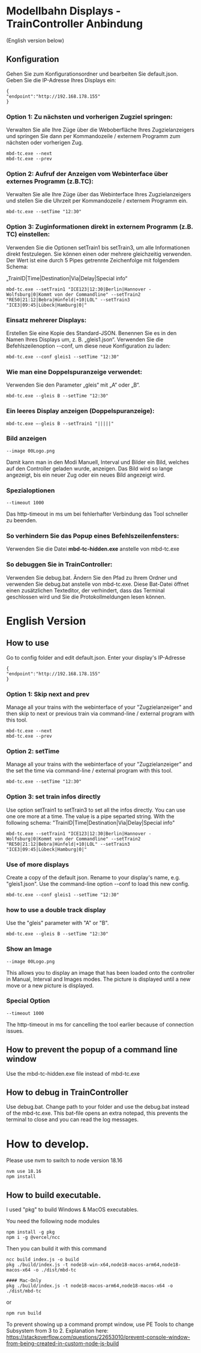 # Modellbahn Displays - TrainController Anbindung

(English version below)
## Konfiguration
Gehen Sie zum Konfigurationsordner und bearbeiten Sie default.json. Geben
Sie die IP-Adresse Ihres Displays ein:

    {
    "endpoint":"http://192.168.178.155"
    }

### Option 1: Zu nächsten und vorherigen Zugziel springen:
Verwalten Sie alle Ihre Züge über die Weboberfläche Ihres
Zugzielanzeigers und springen Sie dann per Kommandozeile / externem Programm zum nächsten oder vorherigen Zug.

    mbd-tc.exe --next
    mbd-tc.exe --prev
### Option 2: Aufruf der Anzeigen vom Webinterface über externes Programm (z.B.TC):
Verwalten Sie alle Ihre Züge über das Webinterface Ihres Zugzielanzeigers und stellen Sie die Uhrzeit per Kommandozeile / externem Programm ein.

    mbd-tc.exe --setTime "12:30"
### Option 3: Zuginformationen direkt in externem Programm (z.B. TC) einstellen:
Verwenden Sie die Optionen setTrain1 bis setTrain3, um alle Informationen direkt festzulegen. Sie können einen oder mehrere gleichzeitig verwenden.
Der Wert ist eine durch 5 Pipes getrennte Zeichenfolge mit folgendem Schema:

„TrainID|Time|Destination|Via|Delay|Special info“

    mbd-tc.exe --setTrain1 "ICE123|12:30|Berlin|Hannover - Wolfsburg|0|Kommt von der Commandline" --setTrain2 "RE50|21:12|Bebra|Hünfeld|+10|LOL" --setTrain3 "ICE3|09:45|Lübeck|Hamburg|0|"

### Einsatz mehrerer Displays:
Erstellen Sie eine Kopie des Standard-JSON. Benennen Sie es in den Namen Ihres Displays um, z. B. „gleis1.json“. Verwenden Sie die Befehlszeilenoption --conf, um diese neue Konfiguration zu laden:

    mbd-tc.exe --conf gleis1 --setTime "12:30"
    
### Wie man eine Doppelspuranzeige verwendet:
Verwenden Sie den Parameter „gleis“ mit „A“ oder „B“.

    mbd-tc.exe --gleis B --setTime "12:30"

### Ein leeres Display anzeigen (Doppelspuranzeige):
    mbd-tc.exe –-gleis B --setTrain1 "|||||"

### Bild anzeigen
    --image 00Logo.png
Damit kann man in den Modi Manuell, Interval und Bilder ein Bild, welches auf den Controller geladen wurde, anzeigen. Das Bild wird so lange angezeigt, bis ein neuer Zug oder ein neues Bild angezeigt wird.

### Spezialoptionen
    --timeout 1000
Das http-timeout in ms um bei fehlerhafter Verbindung das Tool schneller zu beenden.

### So verhindern Sie das Popup eines Befehlszeilenfensters:
Verwenden Sie die Datei **mbd-tc-hidden.exe** anstelle von mbd-tc.exe

### So debuggen Sie in TrainController:
Verwenden Sie debug.bat. Ändern Sie den Pfad zu Ihrem Ordner und verwenden Sie debug.bat anstelle von mbd-tc.exe. Diese Bat-Datei öffnet einen zusätzlichen Texteditor, der verhindert, dass das Terminal geschlossen wird und Sie die Protokollmeldungen lesen können.

# English Version
## How to use
Go to config folder and edit default.json.
Enter your display's IP-Adresse

    {
    "endpoint":"http://192.168.178.155"
    }

### Option 1: Skip next and prev
Manage all your trains with the webinterface of your "Zugzielanzeiger" and then skip to next or previous train via command-line / external program with this tool. 
    
    mbd-tc.exe --next
    mbd-tc.exe --prev

### Option 2: setTime
Manage all your trains with the webinterface of your "Zugzielanzeiger" and the set the time via command-line / external program with this tool. 
    
    mbd-tc.exe --setTime "12:30"
### Option 3: set train infos directly
Use option setTrain1 to setTrain3 to set all the infos directly. You can use one ore more at a time. The value is a pipe separted string. With the following schema: "TrainID|Time|Destination|Via|Delay|Special info"
 
    
    mbd-tc.exe --setTrain1 "ICE123|12:30|Berlin|Hannover - Wolfsburg|0|Kommt von der Commandline" --setTrain2 "RE50|21:12|Bebra|Hünfeld|+10|LOL" --setTrain3 "ICE3|09:45|Lübeck|Hamburg|0|"

### Use of more displays
Create a copy of the default json. Rename to your display's name, e.g. "gleis1.json". Use the command-line option --conf to load this new config.

    mbd-tc.exe --conf gleis1 --setTime "12:30"

### how to use a double track display
Use the "gleis" parameter with "A" or "B".

    mbd-tc.exe --gleis B --setTime "12:30"

### Show an Image
    --image 00Logo.png
This allows you to display an image that has been loaded onto the controller in Manual, Interval and Images modes. The picture is displayed until a new move or a new picture is displayed.

### Special Option
    --timeout 1000
The http-timeout in ms for cancelling the tool earlier because of connection issues.

## How to prevent the popup of a command line window
Use the mbd-tc-hidden.exe file instead of mbd-tc.exe

## How to debug in TrainController
Use debug.bat. Change path to your folder and use the debug.bat instead of the mbd-tc.exe. 
This bat-file opens an extra notepad, this prevents the terminal to close and you can read the log messages.

# How to develop.
Please use nvm to switch to node version 18.16
    
    nvm use 18.16
    npm install



## How to build executable.
I used "pkg" to build Windows & MacOS executables.

You need the following node modules
 
    npm install -g pkg
    npm i -g @vercel/ncc

Then you can build it with this command

    ncc build index.js -o build
    pkg ./build/index.js -t node18-win-x64,node18-macos-arm64,node18-macos-x64 -o ./dist/mbd-tc

    #### Mac-Only
    pkg ./build/index.js -t node18-macos-arm64,node18-macos-x64 -o ./dist/mbd-tc
or 
    
    npm run build

To prevent showing up a command prompt window, use PE Tools to change Subsystem from 3 to 2.
Explanation here:
https://stackoverflow.com/questions/22653010/prevent-console-window-from-being-created-in-custom-node-js-build
